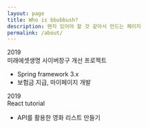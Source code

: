 ```yaml
---
layout: page
title: Who is bbubbush?
description: 왠지 있어야 할 것 같아서 만드는 페이지
permalink: /about/
---
```


<div class="about">
    <div class="about-container">
        <div class="year">2019</div>
        <div class="title">미래에셋생명 사이버창구 개선 프로젝트</div>
        <ul>
            <li class="descript">Spring framework 3.x</li>
            <li class="descript">보험금 지급, 마이페이지 개발</li>
        </ul>
    </div>
    <div class="about-container">
    <div class="year">2019</div>
        <div class="title">React tutorial</div>
        <ul>
            <li class="descript">API를 활용한 영화 리스트 만들기</li>
        </ul>
    </div>
</div>
